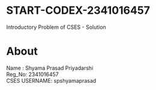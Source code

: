 # START-CODEX-2341016457

Introductory Problem of CSES - Solution

# About

Name : Shyama Prasad Priyadarshi <br>
Reg_No: 2341016457 <br>
CSES USERNAME: spshyamaprasad  <br>